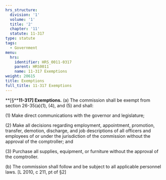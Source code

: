 ```yaml
---
hrs_structure:
  division: '1'
  volume: '1'
  title: '2'
  chapter: '11'
  statute: 11-317
type: statute
tags:
  - Government
menu:
  hrs:
    identifier: HRS_0011-0317
    parent: HRS0011
    name: 11-317 Exemptions
weight: 20615
title: Exemptions
full_title: 11-317 Exemptions
---
```

**[§****11-317] Exemptions.** (a) The commission shall be exempt from section 26-35(a)(1), (4), and (5) and shall:

(1) Make direct communications with the governor and legislature;

(2) Make all decisions regarding employment, appointment, promotion, transfer, demotion, discharge, and job descriptions of all officers and employees of or under the jurisdiction of the commission without the approval of the comptroller; and

(3) Purchase all supplies, equipment, or furniture without the approval of the comptroller.

(b) The commission shall follow and be subject to all applicable personnel laws. [L 2010, c 211, pt of §2]